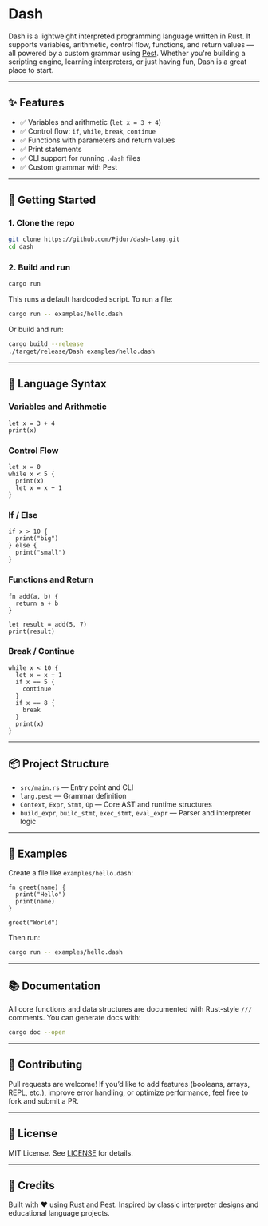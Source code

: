 # Dash

Dash is a lightweight interpreted programming language written in Rust. It supports variables, arithmetic, control flow, functions, and return values — all powered by a custom grammar using [Pest](https://pest.rs/). Whether you're building a scripting engine, learning interpreters, or just having fun, Dash is a great place to start.

---

## ✨ Features

- ✅ Variables and arithmetic (`let x = 3 + 4`)
- ✅ Control flow: `if`, `while`, `break`, `continue`
- ✅ Functions with parameters and return values
- ✅ Print statements
- ✅ CLI support for running `.dash` files
- ✅ Custom grammar with Pest

---

## 🚀 Getting Started

### 1. Clone the repo

```bash
git clone https://github.com/Pjdur/dash-lang.git
cd dash
```

### 2. Build and run

```bash
cargo run
```

This runs a default hardcoded script. To run a file:

```bash
cargo run -- examples/hello.dash
```

Or build and run:

```bash
cargo build --release
./target/release/Dash examples/hello.dash
```

---

## 📄 Language Syntax

### Variables and Arithmetic

```lang
let x = 3 + 4
print(x)
```

### Control Flow

```lang
let x = 0
while x < 5 {
  print(x)
  let x = x + 1
}
```

### If / Else

```lang
if x > 10 {
  print("big")
} else {
  print("small")
}
```

### Functions and Return

```lang
fn add(a, b) {
  return a + b
}

let result = add(5, 7)
print(result)
```

### Break / Continue

```lang
while x < 10 {
  let x = x + 1
  if x == 5 {
    continue
  }
  if x == 8 {
    break
  }
  print(x)
}
```

---

## 📦 Project Structure

- `src/main.rs` — Entry point and CLI
- `lang.pest` — Grammar definition
- `Context`, `Expr`, `Stmt`, `Op` — Core AST and runtime structures
- `build_expr`, `build_stmt`, `exec_stmt`, `eval_expr` — Parser and interpreter logic

---

## 🧪 Examples

Create a file like `examples/hello.dash`:

```lang
fn greet(name) {
  print("Hello")
  print(name)
}

greet("World")
```

Then run:

```bash
cargo run -- examples/hello.dash
```

---

## 📚 Documentation

All core functions and data structures are documented with Rust-style `///` comments. You can generate docs with:

```bash
cargo doc --open
```

---

## 🤝 Contributing

Pull requests are welcome! If you’d like to add features (booleans, arrays, REPL, etc.), improve error handling, or optimize performance, feel free to fork and submit a PR.

---

## 📜 License

MIT License. See [LICENSE](LICENSE) for details.

---

## 💬 Credits

Built with ❤️ using [Rust](https://www.rust-lang.org/) and [Pest](https://pest.rs/). Inspired by classic interpreter designs and educational language projects.
